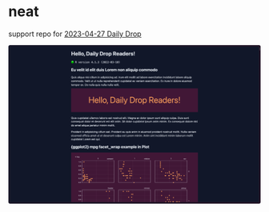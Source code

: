 # neat

support repo for [2023-04-27 Daily Drop](https://dailyfinds.hrbrmstr.dev/p/drop-249-2023-04-27-of-course-i-talk)

![preview](preview.png)